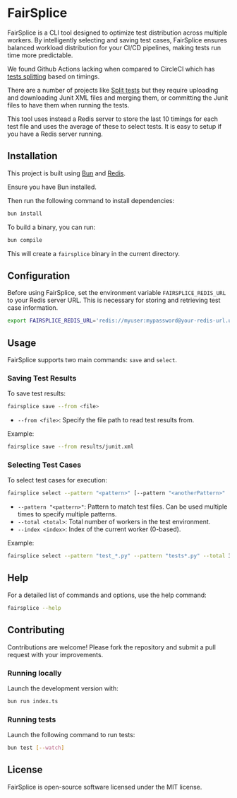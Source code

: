 # FairSplice

FairSplice is a CLI tool designed to optimize test distribution across multiple workers. By intelligently selecting and saving test cases, FairSplice ensures balanced workload distribution for your CI/CD pipelines, making tests run time more predictable.

We found Github Actions lacking when compared to CircleCI which has [tests splitting](https://circleci.com/docs/parallelism-faster-jobs/#how-test-splitting-works) based on timings.

There are a number of projects like [Split tests](https://github.com/marketplace/actions/split-tests) but they require uploading and downloading Junit XML files and merging them, or committing the Junit files to have them when running the tests.

This tool uses instead a Redis server to store the last 10 timings for each test file and uses the average of these to select tests. It is easy to setup if you have a Redis server running.

## Installation

This project is built using [Bun](https://bun.sh) and [Redis](https://redis.io/).

Ensure you have Bun installed.

Then run the following command to install dependencies:

```bash
bun install
```

To build a binary, you can run:

```bash
bun compile
```

This will create a `fairsplice` binary in the current directory.


## Configuration

Before using FairSplice, set the environment variable `FAIRSPLICE_REDIS_URL` to your Redis server URL. This is necessary for storing and retrieving test case information.

```bash
export FAIRSPLICE_REDIS_URL='redis://myuser:mypassword@your-redis-url.upstash.io:33683'
```

## Usage

FairSplice supports two main commands: `save` and `select`.

### Saving Test Results

To save test results:

```bash
fairsplice save --from <file>
```

- `--from <file>`: Specify the file path to read test results from.

Example:

```bash
fairsplice save --from results/junit.xml
```

### Selecting Test Cases

To select test cases for execution:

```bash
fairsplice select --pattern "<pattern>" [--pattern "<anotherPattern>" ...] --total <total> --index <index>
```

- `--pattern "<pattern>"`: Pattern to match test files. Can be used multiple times to specify multiple patterns.
- `--total <total>`: Total number of workers in the test environment.
- `--index <index>`: Index of the current worker (0-based).

Example:

```bash
fairsplice select --pattern "test_*.py" --pattern "tests*.py" --total 3 --index 1
```

## Help

For a detailed list of commands and options, use the help command:

```bash
fairsplice --help
```

## Contributing

Contributions are welcome! Please fork the repository and submit a pull request with your improvements.

### Running locally

Launch the development version with:

```bash
bun run index.ts
```

### Running tests

Launch the following command to run tests:

```bash
bun test [--watch]
```

## License

FairSplice is open-source software licensed under the MIT license.
